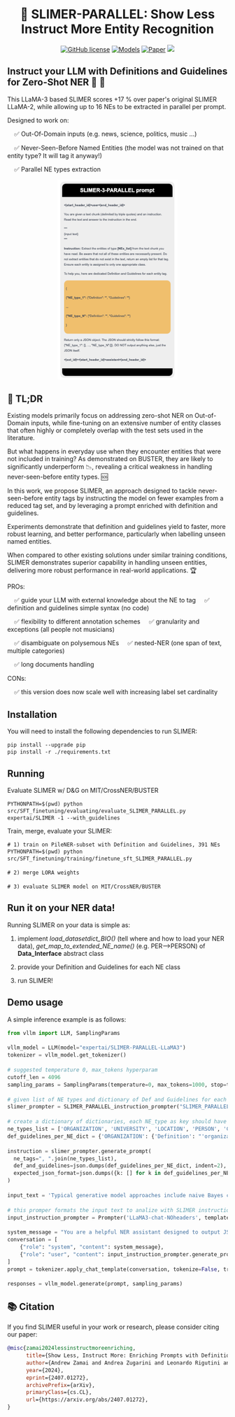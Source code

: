<div align="center">
  <h1>👻 SLIMER-PARALLEL: Show Less Instruct More Entity Recognition</h1>
</div>

<p align="center">
    <a href="https://github.com/andrewzamai/SLIMER/blob/main/LICENSE"><img alt="GitHub license" src="https://img.shields.io/badge/license-Apache2.0-blue"></a>
    <a href="https://huggingface.co/expertai/SLIMER"><img alt="Models" src="https://img.shields.io/badge/🤗-Models-green"></a>
    <a href="https://arxiv.org/abs/2407.01272"><img alt="Paper" src="https://img.shields.io/badge/📄-Paper-orange"></a>
    <a href="https://www.expert.ai/"><img src="https://img.shields.io/badge/company-expert.ai-blueviolet"></a>
</p>

## Instruct your LLM with Definitions and Guidelines for Zero-Shot NER 🔎 📖

This LLaMA-3 based SLIMER scores +17 % over paper's original SLIMER LLaMA-2,
while allowing up to 16 NEs to be extracted in parallel per prompt. 

Designed to work on:

&nbsp;&nbsp;&nbsp;&nbsp;✅ Out-Of-Domain inputs (e.g. news, science, politics, music ...)

&nbsp;&nbsp;&nbsp;&nbsp;✅ Never-Seen-Before Named Entities (the model was not trained on that entity type? It will tag it anyway!)

&nbsp;&nbsp;&nbsp;&nbsp;✅ Parallel NE types extraction

<div align="center">
<img src="assets/SLIMER_PARALLEL_prompt.png" alt="Alt text" style="max-width: 100%; width: 275px;">
</div>

## 📄 TL;DR
Existing models primarily focus on addressing zero-shot NER on Out-of-Domain inputs, while fine-tuning on an extensive number of entity classes that often highly or completely overlap with the test sets used in the literature. 

But what happens in everyday use when they encounter entities that were not included in training? 
As demonstrated on BUSTER, they are likely to significantly underperform 📉, revealing a critical weakness in handling never-seen-before entity types. 🆘

In this work, we propose SLIMER, an approach designed to tackle never-seen-before entity tags by instructing the model on fewer examples from a reduced tag set, and by leveraging a prompt enriched with definition and guidelines.

Experiments demonstrate that definition and guidelines yield to faster, more robust learning, and better performance, particularly when labelling unseen named entities. 

When compared to other existing solutions under similar training conditions, SLIMER demonstrates superior capability in handling unseen entities, delivering more robust performance in real-world applications. 🏆

PROs:

&nbsp;&nbsp;&nbsp;&nbsp;✅ guide your LLM with external knowledge about the NE to tag 
&nbsp;&nbsp;&nbsp;&nbsp;✅ definition and guidelines simple syntax (no code)

&nbsp;&nbsp;&nbsp;&nbsp;✅ flexibility to different annotation schemes 
&nbsp;&nbsp;&nbsp;&nbsp;✅ granularity and exceptions (all people not musicians)

&nbsp;&nbsp;&nbsp;&nbsp;✅ disambiguate on polysemous NEs
&nbsp;&nbsp;&nbsp;&nbsp;✅ nested-NER (one span of text, multiple categories)

&nbsp;&nbsp;&nbsp;&nbsp;✅ long documents handling

CONs:

&nbsp;&nbsp;&nbsp;&nbsp;✅ this version does now scale well with increasing label set cardinality


## Installation

You will need to install the following dependencies to run SLIMER:
```
pip install --upgrade pip
pip install -r ./requirements.txt
```

## Running

Evaluate SLIMER w/ D&G on MIT/CrossNER/BUSTER
```
PYTHONPATH=$(pwd) python src/SFT_finetuning/evaluating/evaluate_SLIMER_PARALLEL.py expertai/SLIMER -1 --with_guidelines
```

Train, merge, evaluate your SLIMER:
```
# 1) train on PileNER-subset with Definition and Guidelines, 391 NEs
PYTHONPATH=$(pwd) python src/SFT_finetuning/training/finetune_sft_SLIMER_PARALLEL.py

# 2) merge LORA weights

# 3) evaluate SLIMER model on MIT/CrossNER/BUSTER
```

## Run it on your NER data!

Running SLIMER on your data is simple as:

1) implement *load_datasetdict_BIO()* (tell where and how to load your NER data), *get_map_to_extended_NE_name()* (e.g. PER-->PERSON) of **Data_Interface** abstract class
   
2) provide your Definition and Guidelines for each NE class
   
3) run SLIMER!

## Demo usage

A simple inference example is as follows:

```python
from vllm import LLM, SamplingParams

vllm_model = LLM(model="expertai/SLIMER-PARALLEL-LLaMA3")
tokenizer = vllm_model.get_tokenizer()

# suggested temperature 0, max_tokens hyperparam
cutoff_len = 4096
sampling_params = SamplingParams(temperature=0, max_tokens=1000, stop=tokenizer.eos_token)

# given list of NE types and dictionary of Def and Guidelines for each --> returns instruction
slimer_prompter = SLIMER_PARALLEL_instruction_prompter("SLIMER_PARALLEL_instruction_template", './src/SFT_finetuning/templates')

# create a dictionary of dictionaries, each NE_type as key should have a {Definition: str, Guidelines: str} value
ne_types_list = ['ORGANIZATION', 'UNIVERSITY', 'LOCATION', 'PERSON', 'CONFERENCE']
def_guidelines_per_NE_dict = {'ORGANIZATION': {'Definition': "'organization' refers to structured groups, institutions, companies, or associations.", 'Guidelines': "Avoid labeling generic terms like 'team' or 'group'. Exercise caution with ambiguous entities like 'Apple' (company vs. fruit) and 'Manchester United' (sports team vs. fan club)."}, 'UNIVERSITY': {'Definition': 'UNIVERSITY represents educational institutions that offer higher education and academic research programs.', 'Guidelines': "Avoid labeling general concepts such as 'education' or 'academia' as UNIVERSITY. Exercise caution with ambiguous terms like 'Cambridge' (can refer to different institutions) and 'Harvard' (can refer to a person)."}, 'LOCATION': {'Definition': 'LOCATION refers to specific geographic entities such as venues, facilities, and institutions that represent physical places with distinct addresses or functions.', 'Guidelines': "Exercise caution with ambiguous terms, e.g., 'Amazon' (company, river, and region) and 'Cambridge' (U.S. city, UK city, and university). Consider the context and specificity to accurately classify locations."}, 'PERSON': {'Definition': 'PERSON refers to individuals, including public figures, celebrities, and notable personalities.', 'Guidelines': 'If a person is working on research (including professor, Ph.D. student, researcher in companies, and etc) avoid labeling it as PERSON entity.'}, 'CONFERENCE': {'Definition': 'CONFERENCE refers to specific events or gatherings where experts, researchers, and professionals convene to present and discuss their work in a particular field or discipline.', 'Guidelines': "Exercise caution when labeling entities that could refer to institutions, organizations, or associations rather than specific events. Take care with ambiguous terms like 'International Journal of Computer Vision', which may refer to a publication rather than a conference."}}

instruction = slimer_prompter.generate_prompt(
  ne_tags=", ".join(ne_types_list),
  def_and_guidelines=json.dumps(def_guidelines_per_NE_dict, indent=2),
  expected_json_format=json.dumps({k: [] for k in def_guidelines_per_NE_dict.keys()}, indent=2)
)

input_text = 'Typical generative model approaches include naive Bayes classifier s , Gaussian mixture model s , variational autoencoders and others .'

# this promper formats the input text to analize with SLIMER instruction
input_instruction_prompter = Prompter('LLaMA3-chat-NOheaders', template_path='./src/SFT_finetuning/templates')

system_message = "You are a helpful NER assistant designed to output JSON."
conversation = [
    {"role": "system", "content": system_message},
    {"role": "user", "content": input_instruction_prompter.generate_prompt(input=input_text, instruction=instruction)},  # the input_text + instruction
]
prompt = tokenizer.apply_chat_template(conversation, tokenize=False, truncation=True, max_length=cutoff_len, add_generation_prompt=True)

responses = vllm_model.generate(prompt, sampling_params)
```
    
## 📚 Citation

If you find SLIMER useful in your work or research, please consider citing our paper:

```bibtex
@misc{zamai2024lessinstructmoreenriching,
      title={Show Less, Instruct More: Enriching Prompts with Definitions and Guidelines for Zero-Shot NER}, 
      author={Andrew Zamai and Andrea Zugarini and Leonardo Rigutini and Marco Ernandes and Marco Maggini},
      year={2024},
      eprint={2407.01272},
      archivePrefix={arXiv},
      primaryClass={cs.CL},
      url={https://arxiv.org/abs/2407.01272}, 
}
```

